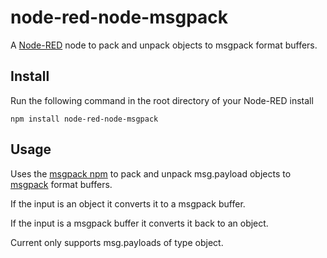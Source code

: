 node-red-node-msgpack
=====================

A <a href="http://nodered.org" target="_new">Node-RED</a> node to pack and unpack objects to msgpack format buffers.

Install
-------

Run the following command in the root directory of your Node-RED install

    npm install node-red-node-msgpack


Usage
-----

Uses the <a href="https://www.npmjs.org/package/msgpack">msgpack npm</a> to pack and unpack msg.payload objects to <a href="http://msgpack.org/">msgpack</a> format buffers.

If the input is an object it converts it to a msgpack buffer.

If the input is a msgpack buffer it converts it back to an object.

Current only supports msg.payloads of type object.
